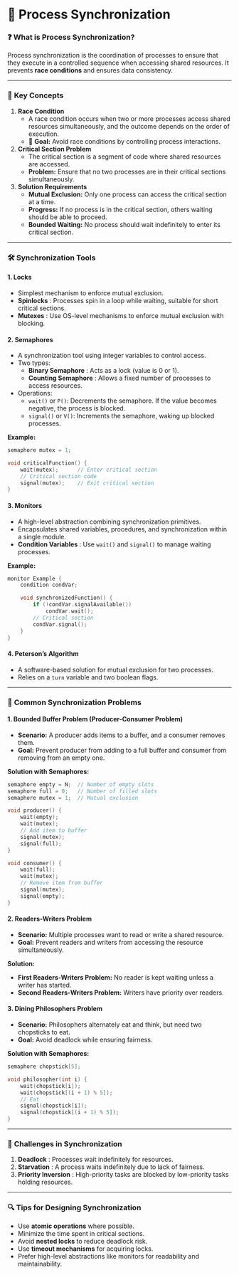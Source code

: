 
# 📘 **Process Synchronization**

### ❓ **What is Process Synchronization?**

Process synchronization is the coordination of processes to ensure that they execute in a controlled sequence when accessing shared resources. It prevents **race conditions** and ensures data consistency.

---

### 🌟 **Key Concepts**

1. **Race Condition**
   * A race condition occurs when two or more processes access shared resources simultaneously, and the outcome depends on the order of execution.
   * 🔑 **Goal:** Avoid race conditions by controlling process interactions.
2. **Critical Section Problem**
   * The critical section is a segment of code where shared resources are accessed.
   * **Problem:** Ensure that no two processes are in their critical sections simultaneously.
3. **Solution Requirements**
   * **Mutual Exclusion:** Only one process can access the critical section at a time.
   * **Progress:** If no process is in the critical section, others waiting should be able to proceed.
   * **Bounded Waiting:** No process should wait indefinitely to enter its critical section.

---

### 🛠️ **Synchronization Tools**

#### 1. **Locks**

* Simplest mechanism to enforce mutual exclusion.
* **Spinlocks** : Processes spin in a loop while waiting, suitable for short critical sections.
* **Mutexes** : Use OS-level mechanisms to enforce mutual exclusion with blocking.

#### 2. **Semaphores**

* A synchronization tool using integer variables to control access.
* Two types:
  * **Binary Semaphore** : Acts as a lock (value is 0 or 1).
  * **Counting Semaphore** : Allows a fixed number of processes to access resources.
* Operations:
  * `wait()` or `P()`: Decrements the semaphore. If the value becomes negative, the process is blocked.
  * `signal()` or `V()`: Increments the semaphore, waking up blocked processes.

**Example:**

```cpp
semaphore mutex = 1;

void criticalFunction() {
    wait(mutex);      // Enter critical section
    // Critical section code
    signal(mutex);    // Exit critical section
}
```

#### 3. **Monitors**

* A high-level abstraction combining synchronization primitives.
* Encapsulates shared variables, procedures, and synchronization within a single module.
* **Condition Variables** : Use `wait()` and `signal()` to manage waiting processes.

**Example:**

```cpp
monitor Example {
    condition condVar;

    void synchronizedFunction() {
        if (!condVar.signalAvailable())
            condVar.wait();
        // Critical section
        condVar.signal();
    }
}
```

#### 4. **Peterson’s Algorithm**

* A software-based solution for mutual exclusion for two processes.
* Relies on a `turn` variable and two boolean flags.

---

### 🚨 **Common Synchronization Problems**

#### 1. **Bounded Buffer Problem (Producer-Consumer Problem)**

* **Scenario:** A producer adds items to a buffer, and a consumer removes them.
* **Goal:** Prevent producer from adding to a full buffer and consumer from removing from an empty one.

**Solution with Semaphores:**

```cpp
semaphore empty = N;  // Number of empty slots
semaphore full = 0;   // Number of filled slots
semaphore mutex = 1;  // Mutual exclusion

void producer() {
    wait(empty);
    wait(mutex);
    // Add item to buffer
    signal(mutex);
    signal(full);
}

void consumer() {
    wait(full);
    wait(mutex);
    // Remove item from buffer
    signal(mutex);
    signal(empty);
}
```

#### 2. **Readers-Writers Problem**

* **Scenario:** Multiple processes want to read or write a shared resource.
* **Goal:** Prevent readers and writers from accessing the resource simultaneously.

**Solution:**

* **First Readers-Writers Problem:** No reader is kept waiting unless a writer has started.
* **Second Readers-Writers Problem:** Writers have priority over readers.

#### 3. **Dining Philosophers Problem**

* **Scenario:** Philosophers alternately eat and think, but need two chopsticks to eat.
* **Goal:** Avoid deadlock while ensuring fairness.

**Solution with Semaphores:**

```cpp
semaphore chopstick[5];

void philosopher(int i) {
    wait(chopstick[i]);
    wait(chopstick[(i + 1) % 5]);
    // Eat
    signal(chopstick[i]);
    signal(chopstick[(i + 1) % 5]);
}
```

---

### 🚧 **Challenges in Synchronization**

1. **Deadlock** : Processes wait indefinitely for resources.
2. **Starvation** : A process waits indefinitely due to lack of fairness.
3. **Priority Inversion** : High-priority tasks are blocked by low-priority tasks holding resources.

---

### 🔍 **Tips for Designing Synchronization**

* Use **atomic operations** where possible.
* Minimize the time spent in critical sections.
* Avoid **nested locks** to reduce deadlock risk.
* Use **timeout mechanisms** for acquiring locks.
* Prefer high-level abstractions like monitors for readability and maintainability.
